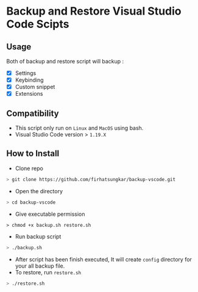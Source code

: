Backup and Restore Visual Studio Code Scipts
=====

## Usage
Both of backup and restore script will backup :
- [x] Settings
- [x] Keybinding
- [x] Custom snippet
- [x] Extensions

## Compatibility
- This script only run on `Linux` and `MacOS` using bash.
- Visual Studio Code version > `1.19.X`

## How to Install
- Clone repo
```bash
> git clone https://github.com/firhatsungkar/backup-vscode.git
```
- Open the directory
```bash
> cd backup-vscode
```
- Give executable permission
```nash
> chmod +x backup.sh restore.sh
```
- Run backup script
```bash
> ./backup.sh
```
- After script has been finish executed, It will create `config` directory for your all backup file.
- To restore, run `restore.sh`
```bash
> ./restore.sh
```
